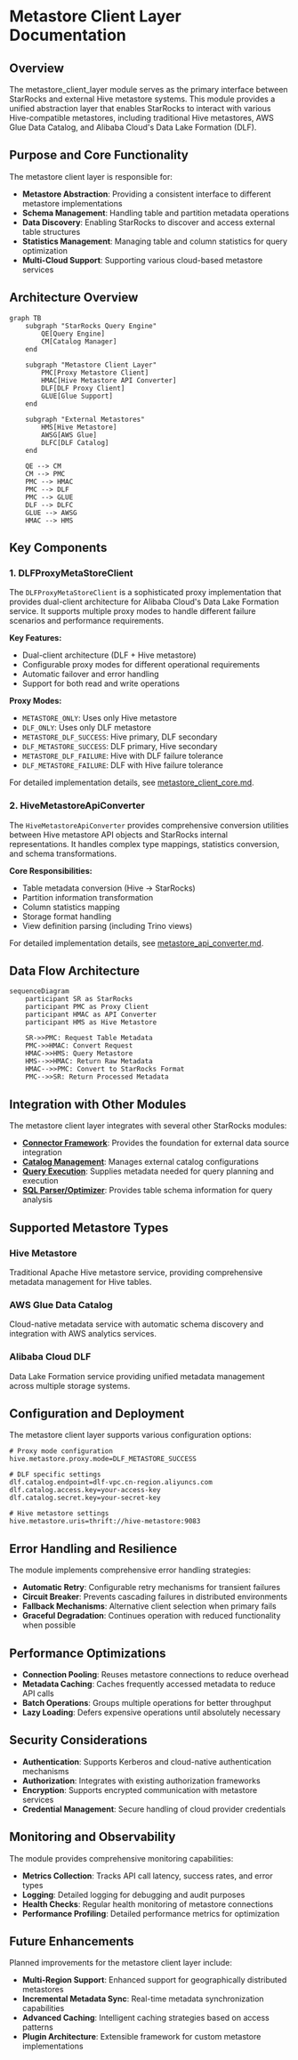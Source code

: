 # Metastore Client Layer Documentation

## Overview

The metastore_client_layer module serves as the primary interface between StarRocks and external Hive metastore systems. This module provides a unified abstraction layer that enables StarRocks to interact with various Hive-compatible metastores, including traditional Hive metastores, AWS Glue Data Catalog, and Alibaba Cloud's Data Lake Formation (DLF).

## Purpose and Core Functionality

The metastore client layer is responsible for:

- **Metastore Abstraction**: Providing a consistent interface to different metastore implementations
- **Schema Management**: Handling table and partition metadata operations
- **Data Discovery**: Enabling StarRocks to discover and access external table structures
- **Statistics Management**: Managing table and column statistics for query optimization
- **Multi-Cloud Support**: Supporting various cloud-based metastore services

## Architecture Overview

```mermaid
graph TB
    subgraph "StarRocks Query Engine"
        QE[Query Engine]
        CM[Catalog Manager]
    end
    
    subgraph "Metastore Client Layer"
        PMC[Proxy Metastore Client]
        HMAC[Hive Metastore API Converter]
        DLF[DLF Proxy Client]
        GLUE[Glue Support]
    end
    
    subgraph "External Metastores"
        HMS[Hive Metastore]
        AWSG[AWS Glue]
        DLFC[DLF Catalog]
    end
    
    QE --> CM
    CM --> PMC
    PMC --> HMAC
    PMC --> DLF
    PMC --> GLUE
    DLF --> DLFC
    GLUE --> AWSG
    HMAC --> HMS
```

## Key Components

### 1. DLFProxyMetaStoreClient
The `DLFProxyMetaStoreClient` is a sophisticated proxy implementation that provides dual-client architecture for Alibaba Cloud's Data Lake Formation service. It supports multiple proxy modes to handle different failure scenarios and performance requirements.

**Key Features:**
- Dual-client architecture (DLF + Hive metastore)
- Configurable proxy modes for different operational requirements
- Automatic failover and error handling
- Support for both read and write operations

**Proxy Modes:**
- `METASTORE_ONLY`: Uses only Hive metastore
- `DLF_ONLY`: Uses only DLF metastore
- `METASTORE_DLF_SUCCESS`: Hive primary, DLF secondary
- `DLF_METASTORE_SUCCESS`: DLF primary, Hive secondary
- `METASTORE_DLF_FAILURE`: Hive with DLF failure tolerance
- `DLF_METASTORE_FAILURE`: DLF with Hive failure tolerance

For detailed implementation details, see [metastore_client_core.md](metastore_client_core.md).

### 2. HiveMetastoreApiConverter
The `HiveMetastoreApiConverter` provides comprehensive conversion utilities between Hive metastore API objects and StarRocks internal representations. It handles complex type mappings, statistics conversion, and schema transformations.

**Core Responsibilities:**
- Table metadata conversion (Hive → StarRocks)
- Partition information transformation
- Column statistics mapping
- Storage format handling
- View definition parsing (including Trino views)

For detailed implementation details, see [metastore_api_converter.md](metastore_api_converter.md).

## Data Flow Architecture

```mermaid
sequenceDiagram
    participant SR as StarRocks
    participant PMC as Proxy Client
    participant HMAC as API Converter
    participant HMS as Hive Metastore
    
    SR->>PMC: Request Table Metadata
    PMC->>HMAC: Convert Request
    HMAC->>HMS: Query Metastore
    HMS-->>HMAC: Return Raw Metadata
    HMAC-->>PMC: Convert to StarRocks Format
    PMC-->>SR: Return Processed Metadata
```

## Integration with Other Modules

The metastore client layer integrates with several other StarRocks modules:

- **[Connector Framework](connectors.md)**: Provides the foundation for external data source integration
- **[Catalog Management](frontend_server.md#catalog)**: Manages external catalog configurations
- **[Query Execution](query_execution.md)**: Supplies metadata needed for query planning and execution
- **[SQL Parser/Optimizer](sql_parser_optimizer.md)**: Provides table schema information for query analysis

## Supported Metastore Types

### Hive Metastore
Traditional Apache Hive metastore service, providing comprehensive metadata management for Hive tables.

### AWS Glue Data Catalog
Cloud-native metadata service with automatic schema discovery and integration with AWS analytics services.

### Alibaba Cloud DLF
Data Lake Formation service providing unified metadata management across multiple storage systems.

## Configuration and Deployment

The metastore client layer supports various configuration options:

```properties
# Proxy mode configuration
hive.metastore.proxy.mode=DLF_METASTORE_SUCCESS

# DLF specific settings
dlf.catalog.endpoint=dlf-vpc.cn-region.aliyuncs.com
dlf.catalog.access.key=your-access-key
dlf.catalog.secret.key=your-secret-key

# Hive metastore settings
hive.metastore.uris=thrift://hive-metastore:9083
```

## Error Handling and Resilience

The module implements comprehensive error handling strategies:

- **Automatic Retry**: Configurable retry mechanisms for transient failures
- **Circuit Breaker**: Prevents cascading failures in distributed environments
- **Fallback Mechanisms**: Alternative client selection when primary fails
- **Graceful Degradation**: Continues operation with reduced functionality when possible

## Performance Optimizations

- **Connection Pooling**: Reuses metastore connections to reduce overhead
- **Metadata Caching**: Caches frequently accessed metadata to reduce API calls
- **Batch Operations**: Groups multiple operations for better throughput
- **Lazy Loading**: Defers expensive operations until absolutely necessary

## Security Considerations

- **Authentication**: Supports Kerberos and cloud-native authentication mechanisms
- **Authorization**: Integrates with existing authorization frameworks
- **Encryption**: Supports encrypted communication with metastore services
- **Credential Management**: Secure handling of cloud provider credentials

## Monitoring and Observability

The module provides comprehensive monitoring capabilities:

- **Metrics Collection**: Tracks API call latency, success rates, and error types
- **Logging**: Detailed logging for debugging and audit purposes
- **Health Checks**: Regular health monitoring of metastore connections
- **Performance Profiling**: Detailed performance metrics for optimization

## Future Enhancements

Planned improvements for the metastore client layer include:

- **Multi-Region Support**: Enhanced support for geographically distributed metastores
- **Incremental Metadata Sync**: Real-time metadata synchronization capabilities
- **Advanced Caching**: Intelligent caching strategies based on access patterns
- **Plugin Architecture**: Extensible framework for custom metastore implementations